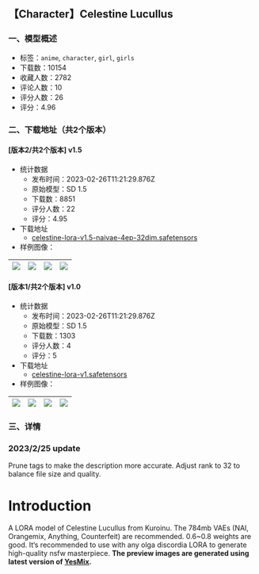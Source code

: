 ## 【Character】Celestine Lucullus
### 一、模型概述

- 标签：`anime`, `character`, `girl`, `girls`
- 下载数：10154
- 收藏人数：2782
- 评论人数：10
- 评分人数：26
- 评分：4.96

### 二、下载地址（共2个版本）

#### [版本2/共2个版本] v1.5

- 统计数据
  - 发布时间：2023-02-26T11:21:29.876Z
  - 原始模型：SD 1.5
  - 下载数：8851
  - 评分人数：22
  - 评分：4.95
- 下载地址
  - [celestine-lora-v1.5-naivae-4ep-32dim.safetensors](https://civitai.com/api/download/models/15221)
- 样例图像：

| <img src="https://image.civitai.com/xG1nkqKTMzGDvpLrqFT7WA/5f0a2ca3-9f4a-4a57-441e-f8f9b21d0200/width=450/150067.jpeg" /> | <img src="https://image.civitai.com/xG1nkqKTMzGDvpLrqFT7WA/b3b73266-b809-427a-d1b6-0d7d8b46b800/width=450/150066.jpeg" /> | <img src="https://image.civitai.com/xG1nkqKTMzGDvpLrqFT7WA/652e25f4-eb23-4b0b-a846-4aa7425acc00/width=450/150065.jpeg" /> | <img src="https://image.civitai.com/xG1nkqKTMzGDvpLrqFT7WA/09427c19-75b0-439d-0894-686144f58800/width=450/150064.jpeg" /> |
| ---- | ---- | ---- | ---- |

#### [版本1/共2个版本] v1.0

- 统计数据
  - 发布时间：2023-02-26T11:21:29.876Z
  - 原始模型：SD 1.5
  - 下载数：1303
  - 评分人数：4
  - 评分：5
- 下载地址
  - [celestine-lora-v1.safetensors](https://civitai.com/api/download/models/11264)
- 样例图像：

| <img src="https://image.civitai.com/xG1nkqKTMzGDvpLrqFT7WA/d29476de-a968-4511-52f3-2d279dcf0000/width=450/108420.jpeg" /> | <img src="https://image.civitai.com/xG1nkqKTMzGDvpLrqFT7WA/0afca090-d3c8-4381-a28c-c7b4dbbcb000/width=450/108426.jpeg" /> | <img src="https://image.civitai.com/xG1nkqKTMzGDvpLrqFT7WA/ca458222-15a1-4cf6-b056-56c09a59c300/width=450/108425.jpeg" /> | <img src="https://image.civitai.com/xG1nkqKTMzGDvpLrqFT7WA/8516ab11-9115-45e9-55a4-813ca3b49c00/width=450/108424.jpeg" /> |
| ---- | ---- | ---- | ---- |


### 三、详情
<h3>2023/2/25 update</h3><p>Prune tags to make the description more accurate. Adjust rank to 32 to balance file size and quality.</p><h1>Introduction</h1><p>A LORA model of Celestine Lucullus from Kuroinu. The 784mb VAEs (NAI, Orangemix, Anything, Counterfeit) are recommended. 0.6~0.8 weights are good. It‘s recommended to use with any olga discordia LORA to generate high-quality nsfw masterpiece. <strong>The preview images are generated using latest version of </strong><a target="_blank" rel="ugc" href="https://civitai.com/models/9139/yesmix"><strong>YesMix</strong></a><strong>.</strong></p>